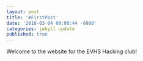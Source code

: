 ```yaml
---
layout: post
title: '#FirstPost'
date: '2018-03-04 09:00:44 -0800'
categories: jekyll update
published: true
---
```

Welcome to the website for the EVHS Hacking club!